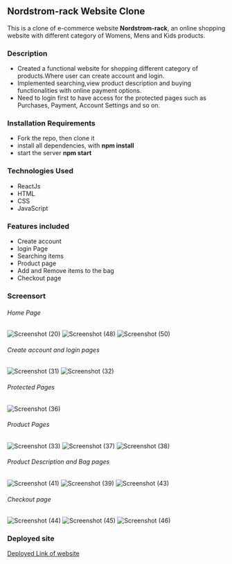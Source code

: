 ## Nordstrom-rack Website Clone

This is a clone of e-commerce website **Nordstrom-rack**, an online shopping website with different category of Womens, Mens and Kids products.

### Description 

* Created a functional website for shopping different category of products.Where user can create account and login.
* Implemented searching,view product description and buying functionalities with online payment options.
* Need to login first to have access for the protected pages such as Purchases, Payment, Account Settings and so on.

### Installation Requirements

* Fork the repo, then clone it
* install all dependencies, with **npm install**
* start the server **npm start**

### Technologies Used

* ReactJs
* HTML
* CSS
* JavaScript

### Features included

* Create account
* login Page
* Searching items
* Product page
* Add and Remove items to the bag
* Checkout page

### Screensort

###### Home Page

![Screenshot (20)](https://user-images.githubusercontent.com/100186167/168384003-beb91a7f-211e-410d-86b2-0e5ba0b081e6.png)
![Screenshot (48)](https://user-images.githubusercontent.com/100186167/168387451-05ba3958-11f0-47df-8871-eba55854311d.png)
![Screenshot (50)](https://user-images.githubusercontent.com/100186167/168387781-ab8b3104-ece9-4017-8174-27e0156b2115.png)


###### Create account and login pages

![Screenshot (31)](https://user-images.githubusercontent.com/100186167/168384384-0b596148-45b1-4be4-bd5c-f8ff7160f1ef.png)
![Screenshot (32)](https://user-images.githubusercontent.com/100186167/168384456-51d18440-74ce-47ba-8315-59a908591c9e.png)

###### Protected Pages

![Screenshot (36)](https://user-images.githubusercontent.com/100186167/168385013-8d709346-17b6-4070-8f56-6b03f8bbea76.png)

###### Product Pages

![Screenshot (33)](https://user-images.githubusercontent.com/100186167/168385198-814d6bd4-8271-4dea-ae96-66fe1379f289.png)
![Screenshot (37)](https://user-images.githubusercontent.com/100186167/168385357-7a623dc9-14d1-41da-a176-45be1e6bfe8e.png)
![Screenshot (38)](https://user-images.githubusercontent.com/100186167/168385475-72652cc8-089d-441d-8734-007dedecc5ea.png)

###### Product Description and Bag pages

![Screenshot (41)](https://user-images.githubusercontent.com/100186167/168386020-04e14d1e-f569-4438-b7e5-e252bfd3c171.png)
![Screenshot (39)](https://user-images.githubusercontent.com/100186167/168386081-38e6c25c-0711-49ce-8f12-fce355a2dd60.png)
![Screenshot (43)](https://user-images.githubusercontent.com/100186167/168386311-d915dcec-c58b-4892-b4b2-3200665c8f73.png)

###### Checkout page

![Screenshot (44)](https://user-images.githubusercontent.com/100186167/168386558-00d15bb0-1e1f-4ce2-a8e5-93bf96320f75.png)
![Screenshot (45)](https://user-images.githubusercontent.com/100186167/168386689-a2527e7d-051f-4167-bd43-6b83f18d4a0c.png)
![Screenshot (46)](https://user-images.githubusercontent.com/100186167/168386802-2e9885f8-8daa-4195-bff6-daa6b364a74d.png)

### Deployed site

[Deployed Link of website](https://precious-lokum-c13ef5.netlify.app/)
